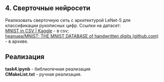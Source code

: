## 4. Сверточные нейросети
Реализовать сверточную сеть с архитектурой LeNet-5 для классификации рукописных цифр.
Ссылки на датасет: <br/>
[MNIST in CSV | Kaggle](https://www.kaggle.com/datasets/oddrationale/mnist-in-csv/code) - в csv; <br/>
[heanuea/MNIST: THE MNIST DATABASE of handwritten digits (github.com)](https://github.com/heanuea/MNIST?ysclid=lebiecmflx994146356) -  в архиве.

## Реализация
__task4.ipynb__ - библиотечная реализация <br/>
__CMakeList.txt__ - ручная реализация.
